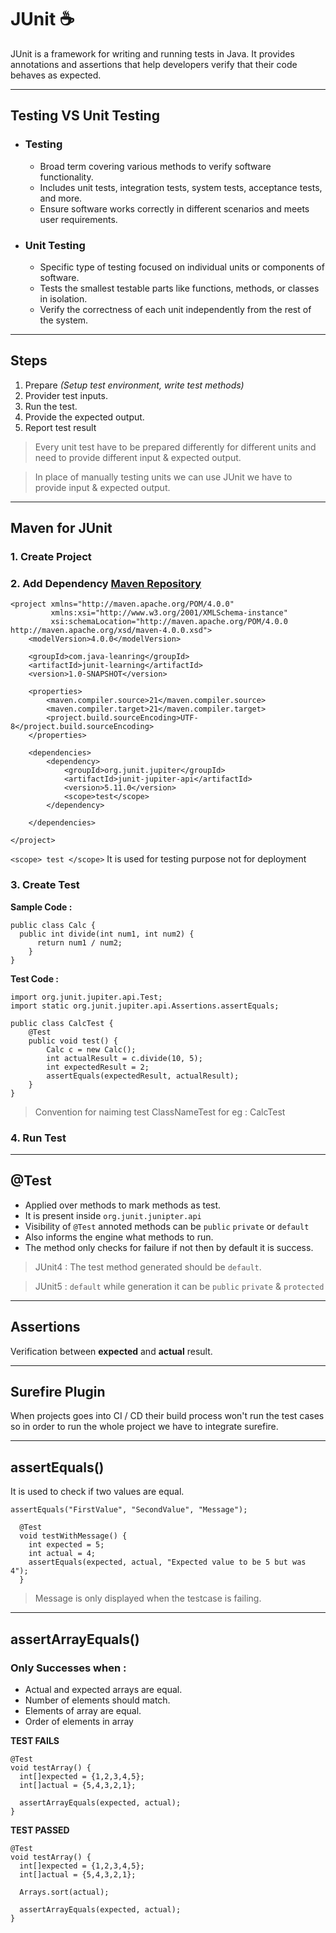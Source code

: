 # JUnit ☕

JUnit is a framework for writing and running tests in Java.
It provides annotations and assertions that help developers verify that their code behaves as expected.

---

## Testing VS Unit Testing

- ### Testing
  - Broad term covering various methods to verify software functionality.
  - Includes unit tests, integration tests, system tests, acceptance tests, and more.
  - Ensure software works correctly in different scenarios and meets user requirements.  
  
- ### Unit Testing

  - Specific type of testing focused on individual units or components of software.
  - Tests the smallest testable parts like functions, methods, or classes in isolation.
  - Verify the correctness of each unit independently from the rest of the system.

---

## Steps

1. Prepare *(Setup test environment, write test methods)*
2. Provider test inputs.
3. Run the test.
4. Provide the expected output.
5. Report test result

> Every unit test have to be prepared differently for different units and need to provide different input & expected output.  

> In place of manually testing units we can use JUnit we have to provide input & expected output.

---

## Maven for JUnit

### 1. Create Project

### 2. Add Dependency [Maven Repository](https://mvnrepository.com/)

```<?xml version="1.0" encoding="UTF-8"?>
<project xmlns="http://maven.apache.org/POM/4.0.0"
         xmlns:xsi="http://www.w3.org/2001/XMLSchema-instance"
         xsi:schemaLocation="http://maven.apache.org/POM/4.0.0 http://maven.apache.org/xsd/maven-4.0.0.xsd">
    <modelVersion>4.0.0</modelVersion>

    <groupId>com.java-leanring</groupId>
    <artifactId>junit-learning</artifactId>
    <version>1.0-SNAPSHOT</version>

    <properties>
        <maven.compiler.source>21</maven.compiler.source>
        <maven.compiler.target>21</maven.compiler.target>
        <project.build.sourceEncoding>UTF-8</project.build.sourceEncoding>
    </properties>

    <dependencies>
        <dependency>
            <groupId>org.junit.jupiter</groupId>
            <artifactId>junit-jupiter-api</artifactId>
            <version>5.11.0</version>
            <scope>test</scope>
        </dependency>

    </dependencies>

</project>

```
`<scope> test </scope>`  It is used for testing purpose not for deployment 

### 3. Create Test
**Sample Code :**
```
public class Calc {
  public int divide(int num1, int num2) {
      return num1 / num2;
    }
}
```

**Test Code :**
```
import org.junit.jupiter.api.Test;
import static org.junit.jupiter.api.Assertions.assertEquals;

public class CalcTest {
    @Test
    public void test() {
        Calc c = new Calc();
        int actualResult = c.divide(10, 5);
        int expectedResult = 2;
        assertEquals(expectedResult, actualResult);
    }
}
```
>Convention for naiming test  ClassNameTest for eg : CalcTest
### 4. Run Test


---
## @Test

- Applied over methods to mark methods as test.
- It is present inside `org.junit.junipter.api`
- Visibility of `@Test` annoted methods can be `public` `private` or `default`
- Also informs the engine what methods to run.
- The method only checks for failure if not then by default it is success.
> JUnit4 : The test method generated should be `default`.

> JUnit5 : `default` while generation it can be `public` `private` & `protected` 

---
## Assertions
Verification between **expected** and **actual** result.

[](https://github.com/adarshpandey18/notes/blob/main/images/assertions.png)

---
## Surefire Plugin
When projects goes into CI / CD their build process won't run the test cases so in order to run the whole project we have to integrate surefire.


---
## assertEquals()
It is used to check if two values are equal.
```
assertEquals("FirstValue", "SecondValue", "Message");
```

```
  @Test
  void testWithMessage() {
    int expected = 5;
    int actual = 4;
    assertEquals(expected, actual, "Expected value to be 5 but was 4");
  }
```
> Message is only displayed when the testcase is failing.
---
## assertArrayEquals()

### Only Successes when : 
  - Actual and expected arrays are equal.
  - Number of elements should match.
  - Elements of array are equal.
  - Order of elements in array


**TEST FAILS**
```
@Test
void testArray() {
  int[]expected = {1,2,3,4,5};
  int[]actual = {5,4,3,2,1};

  assertArrayEquals(expected, actual);
}
```

**TEST PASSED**
```
@Test
void testArray() {
  int[]expected = {1,2,3,4,5};
  int[]actual = {5,4,3,2,1};

  Arrays.sort(actual);
  
  assertArrayEquals(expected, actual);
}
```



